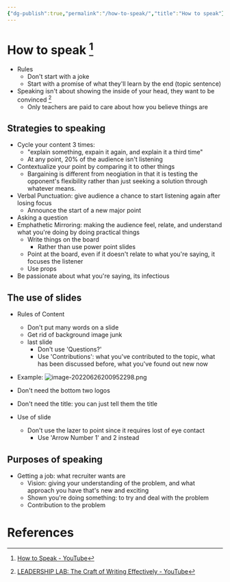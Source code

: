 ```yaml
---
{"dg-publish":true,"permalink":"/how-to-speak/","title":"How to speak"}
---
```


# How to speak [^1]

- Rules
	- Don't start with a joke
	- Start with a promise of what they'll learn by the end (topic sentence)
- Speaking isn't about showing the inside of your head, they want to be convinced [^2]
	- Only teachers are paid to care about how you believe things are
	
## Strategies to speaking
- Cycle your content 3 times: 
	- "explain something, expain it again, and explain it a third time"
	- At any point, 20% of the audience isn't listening
- Contextualize your point by comparing it to other things
	- Bargaining is different from neogiation in that it is testing the opponent's flexibility rather than just seeking a solution through whatever means.
- Verbal Punctuation: give audience a chance to start listening again after losing focus
	- Announce the start of a new major point
- Asking a question
- Emphathetic Mirroring: making the audience feel, relate, and understand what you're doing by doing practical things
	- Write things on the board
		- Rather than use power point slides
	- Point at the board, even if it doesn't relate to what you're saying, it focuses the listener
	- Use props
- Be passionate about what you're saying, its infectious


## The use of slides

- Rules of Content
	- Don't put many words on a slide
	- Get rid of background image junk
	- last slide
		- Don't use 'Questions?'
		- Use 'Contributions': what you've contributed to the topic, what has been discussed before, what you've found out new now

- Example:
![image-20220626200952298.png](/img/user/assets/How%20to%20speak/image-20220626200952298.png)
- Don't need the bottom two logos
- Don't need the title: you can just tell them the title

- Use of slide
	- Don't use the lazer to point since it requires lost of eye contact
		- Use 'Arrow Number 1' and 2 instead

## Purposes of speaking
- Getting a job: what recruiter wants are
	- Vision: giving your understanding of the problem, and what approach you have that's new and exciting
	- Shown you're doing something: to try and deal with the problem
	- Contribution to the problem

# References

[^1]: [How to Speak - YouTube](https://www.youtube.com/watch?v=Unzc731iCUY)
[^2]: [LEADERSHIP LAB: The Craft of Writing Effectively - YouTube](https://www.youtube.com/watch?v=vtIzMaLkCaM&t=23s)